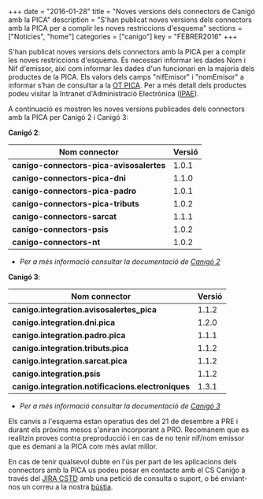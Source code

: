 +++
date        = "2016-01-28"
title       = "Noves versions dels connectors de Canigó amb la PICA"
description = "S'han publicat noves versions dels connectors amb la PICA per a complir les noves restriccions d'esquema"
sections    = ["Notícies", "home"]
categories  = ["canigo"]
key         = "FEBRER2016"
+++

S'han publicat noves versions dels connectors amb la PICA per a complir les noves restriccions d'esquema. És necessari informar les dades Nom i Nif d'emissor, així com informar les dades d'un funcionari en la majoria dels productes de la PICA. Els valors dels camps "nifEmisor" i "nomEmisor" a informar s’han de consultar a la [OT PICA](mailto:requeridors.otpica.ctti@gencat.cat). Per a més detall dels productes podeu visitar la Intranet d'Administració Electrònica ([IPAE](http://ipae.intranet.gencat.cat)).

A continuació es mostren les noves versions publicades dels connectors amb la PICA per Canigó 2 i Canigó 3:

__Canigó 2__:

|Nom connector|Versió|
|-----|--------------|
|**canigo-connectors-pica-avisosalertes**|1.0.1|
|**canigo-connectors-pica-dni**|1.1.0|
|**canigo-connectors-pica-padro**|1.0.1|
|**canigo-connectors-pica-tributs**|1.0.2|
|**canigo-connectors-sarcat**|1.1.1|
|**canigo-connectors-psis**|1.0.2|
|**canigo-connectors-nt**|1.0.2|

* _Per a més informació consultar la documentació de [Canigó 2](/canigo-documentacio-versions-anteriors/versio-2/)_

__Canigó 3__:

|Nom connector|Versió|
|-----|--------------|
|**canigo.integration.avisosalertes_pica**|1.1.2|
|**canigo.integration.dni.pica**|1.2.0|
|**canigo.integration.padro.pica**|1.1.1|
|**canigo.integration.tributs.pica**|1.1.2|
|**canigo.integration.sarcat.pica**|1.1.2|
|**canigo.integration.psis**|1.1.2|
|**canigo.integration.notificacions.electroniques**|1.3.1|

* _Per a més informació consultar la documentació de [Canigó 3](/canigo-documentacio-versions-3x-integracio/)_

Els canvis a l'esquema estan operatius des del 21 de desembre a PRE i durant els pròxims mesos s'aniran incorporant a PRO. Recomanem que es realitzin proves contra preproducció i en cas de no tenir nif/nom emissor que es demani a la PICA com més aviat millor.

En cas de tenir qualsevol dubte en l'ús per part de les aplicacions dels connectors amb la PICA us podeu posar en contacte amb el CS Caniǵo a través del [JIRA CSTD](https://cstd.ctti.gencat.cat/jiracstd/CAN) amb una petició de consulta o suport, o bé enviant-nos un correu a la nostra [bústia](mailto:oficina-tecnica.canigo.ctti@gencat.cat).

